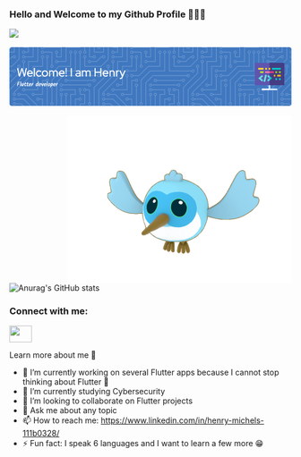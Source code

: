### Hello and Welcome to my Github Profile 👨🏻‍💻
![](https://komarev.com/ghpvc/?username=hwebservices)

<!--
**hwebservices/hwebservices** is a ✨ _special_ ✨ repository because its `README.md` (this file) appears on your GitHub profile.
-->
![Header](./header_github.png)

<img align="right" alt="Coding" width="400" src="https://github.com/hwebservices/hwebservices/blob/main/dash.gif">

![Anurag's GitHub stats](https://github-readme-stats.vercel.app/api?username=hwebservices&show_icons=true&theme=merko&count_private=true&how_icons=true)

<h3 align="left">Connect with me:</h3>
<a href="your link" target="blank"><img align="center" src="https://cdn.jsdelivr.net/npm/simple-icons@3.0.1/icons/linkedin.svg" alt="" height="30" width="40" /></a>
</p>

Learn more about me 💙

- 🔭 I’m currently working on several Flutter apps because I cannot stop thinking about Flutter 💙
- 🌱 I’m currently studying Cybersecurity
- 👯 I’m looking to collaborate on Flutter projects
- 💬 Ask me about any topic
- 📫 How to reach me: https://www.linkedin.com/in/henry-michels-111b0328/
- ⚡ Fun fact: I speak 6 languages and I want to learn a few more 😁

